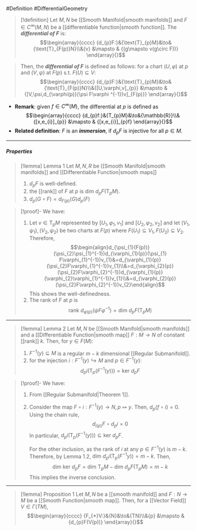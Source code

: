#Definition #DifferentialGeometry 

> [!definition]
> Let $M,N$ be [[Smooth Manifold|smooth manifolds]] and $F\in C^\infty(M,N)$ be a [[differentiable function|smooth function]]. The ***differential of $F$*** is:$$\begin{array}{cccc} {d_{p}F:}&{\text{T}_{p}M}&\to&{\text{T}_{F(p)}N}\\&{v} &\mapsto & {(g\mapsto v(g\circ F))} \end{array}{}$$

> Then, the ***differential of $F$*** is defined as follows: for a chart $(U,\varphi)$ at $p$ and $(V,\psi)$ at $F(p)$ s.t. $F(U)\subseteq V$: $$\begin{array}{cccc} {d_{p}F:}&{\text{T}_{p}M}&\to&{\text{T}_{F(p)}N}\\&{[U,\varphi,v]_{p}} &\mapsto & {[V,\psi,d_{\varphi(p)}(\psi F\varphi ^{-1})v]_{F(p)}} \end{array}{}$$
- **Remark**: given $f\in C^\infty(M)$, the differential at $p$ is defined as $$\begin{array}{cccc} {d_{p}f:}&{T_{p}M}&\to&{\mathbb{R}}\\&{[x,e_{i}]_{p}} &\mapsto & {[x,e_{i}]_{p}f} \end{array}{}$$
- **Related definition**: $F$ is an ***immersion***, if $d_{p}F$ is injective for all $p\in M$.
---
##### Properties
> [!lemma] Lemma 1
> Let $M,N,R$ be [[Smooth Manifold|smooth manifolds]] and [[Differentiable Function|smooth maps]] 
> 1. $d_{p}F$ is well-defined.
> 2. the [[rank]] of $F$ at $p$ is $\text{dim }d_{p}F(\text{T}_{p}M)$.
> 3. $d_{p}(G\circ F)=d_{F(p)}(G)d_{p}(F)$

> [!proof]-
> We have:
> 1. Let $v\in \text{T}_{p}M$ represented by $[U_{1},\varphi_{1},v_{1}]$ and $[U_{2},\varphi_{2},v_{2}]$ and let $(V_{1},\psi_{1}),(V_{2},\psi_{2})$ be two charts at $F(p)$ where $F(U_{1})\subseteq V_{1},F(U_{2})\subseteq V_{2}$. Therefore, $$\begin{align}d_{\psi_{1}(F(p))}(\psi_{2}\psi_{1}^{-1})d_{\varphi_{1}(p)}(\psi_{1} F\varphi_{1}^{-1})v_{1}&=d_{\varphi_{1}(p)}(\psi_{2}F\varphi_{1}^{-1})v_{1}\\&=d_{\varphi_{2}(p)}(\psi_{2}F\varphi_{2}^{-1})d_{\varphi_{1}(p)}(\varphi_{2}\varphi_{1}^{-1})v_{1}\\&=d_{\varphi_{2}(p)}(\psi_{2}F\varphi_{2}^{-1})v_{2}\end{align}$$This shows the well-definedness.
> 2. The rank of $F$ at $p$ is $$\text{rank }d_{\varphi(p)}(\psi F\varphi ^{-1})=\text{dim }d_{p}F(\text{T}_{p}M)$$
---
> [!lemma] Lemma 2
> Let $M,N$ be [[Smooth Manifold|smooth manifolds]] and a [[Differentiable Function|smooth map]] $F:M\to N$ of constant [[rank]] $k$. Then, for $y\in F(M)$:
> 1. $F^{-1}(y)\subseteq M$ is a regular $m-k$ dimensional [[Regular Submanifold]].
> 2. for the injection $i:F^{-1}(y)\hookrightarrow M$ and $p\in F^{-1}(y)$:$$d_{p}i(\text{T}_{p}(F^{-1}(y)))=\text{ker }d_{p}F$$

> [!proof]-
> We have:
> 1. From [[Regular Submanifold|Theorem 1]].
> 2. Consider the map $F\circ i:F^{-1}(y)\to N,p\mapsto y$. Then, $d_{p}(f\circ i)=0$. Using the chain rule, $$d_{i(p)}F\circ d_{p}i=0$$In particular, $d_{p}i(\text{T}_{p}(F^{-1}(y)))\subseteq \text{ker }d_{p}F$.
>    
>    For the other inclusion, as the rank of $i$ at any $p\in F^{-1}(y)$ is $m-k$. Therefore, by Lemma 1.2, $\text{dim }d_{p}i(\text{T}_{p}(F^{-1}y))=m-k$. Then, $$\text{dim }\text{ker }d_{p}F=\text{dim }\text{T}_{p}M-\text{dim }d_{p}F(\text{T}_{p}M)=m-k$$This implies the inverse conclusion.
---
> [!lemma] Proposition 1
> Let $M,N$ be a [[smooth manifold]] and $F:N\to M$ be a [[Smooth Function|smooth map]]. Then, for a [[Vector Field]] $V\in \Gamma(TM)$, $$\begin{array}{cccc} {F_{*}V:}&{N}&\to&{TN}\\&{p} &\mapsto & {d_{p}F(V(p))} \end{array}{}$$